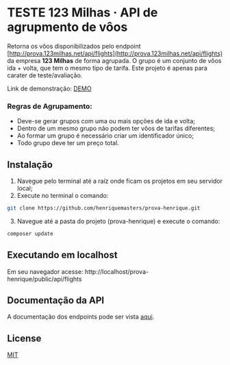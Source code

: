 # TESTE 123 Milhas &middot; API  de agrupmento de vôos

Retorna os vôos disponibilizados pelo endpoint [http://prova.123milhas.net/api/flights](http://prova.123milhas.net/api/flights) da empresa **123 Milhas** de forma agrupada. O grupo é um conjunto de vôos ida + volta, que tem o mesmo tipo de tarifa. Este projeto é apenas para carater de teste/avaliação.

Link de demonstração: [DEMO](http://prova.123milhas.net/api/flights)

### Regras de Agrupamento:

* Deve-se gerar grupos com uma ou mais opções de ida e volta;
* Dentro de um mesmo grupo não podem ter vôos de tarifas diferentes;
* Ao formar um grupo é necessário criar um identificador único;
* Todo grupo deve ter um preço total.


## Instalação

1. Navegue pelo terminal até a raíz onde ficam os projetos em seu servidor local;
2. Execute no terminal o comando:

```bash
git clone https://github.com/henriquemasters/prova-henrique.git
```
3. Navegue até a pasta do projeto (prova-henrique) e execute o comando:

```bash
composer update
```

## Executando em localhost

Em seu navegador acesse: http://localhost/prova-henrique/public/api/flights

## Documentação da API
A documentação dos endpoints pode ser vista [aqui](http://prova.123milhas.net/api/flights).

## License
[MIT](https://choosealicense.com/licenses/mit/)
